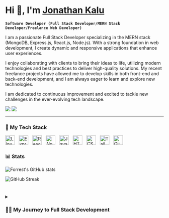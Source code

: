 # Hi 👋, I'm [Jonathan Kalu][website]

**`Software Developer (Full Stack Developer/MERN Stack Developer/Freelance Web Developer)`**

I am a passionate Full Stack Developer specializing in the MERN stack (MongoDB, Express.js, React.js, Node.js). With a strong foundation in web development, I create dynamic and responsive applications that enhance user experiences.

I enjoy collaborating with clients to bring their ideas to life, utilizing modern technologies and best practices to deliver high-quality solutions. My recent freelance projects have allowed me to develop skills in both front-end and back-end development, and I am always eager to learn and explore new technologies.

I am dedicated to continuous improvement and excited to tackle new challenges in the ever-evolving tech landscape.

[![](https://img.shields.io/badge/linkedin-%230077B5.svg?&style=for-the-badge&logo=linkedin&logoColor=white0e76a8)](https://www.linkedin.com/in/jonathan-kalu-907b70335)
[![](https://img.shields.io/badge/twitter-%230077B5.svg?&style=for-the-badge&logo=twitter&logoColor=white&color=00acee)](https://x.com/natedev2024) 


---

### 🧰 My Tech Stack
<img align="left" alt="Linux" width="30px" style="padding-right:10px;" src="https://cdn.jsdelivr.net/gh/devicons/devicon@latest/icons/mongodb/mongodb-original.svg" />
<img align="left" alt="Express" width="30px" style="padding-right:10px;" src="https://cdn.jsdelivr.net/gh/devicons/devicon@latest/icons/express/express-original.svg" />
<img align="left" alt="React Js" width="30px" style="padding-right:10px;" src="https://cdn.jsdelivr.net/gh/devicons/devicon@latest/icons/react/react-original.svg" />
<img align="left" alt="NodeJS" width="30px" style="padding-right:10px;" src="https://cdn.jsdelivr.net/gh/devicons/devicon/icons/nodejs/nodejs-original.svg" />
<img align="left" alt="JavaScript" width="30px" style="padding-right:10px;" src="https://cdn.jsdelivr.net/gh/devicons/devicon/icons/javascript/javascript-plain.svg" />
<img align="left" alt="HTML" width="30px" style="padding-right:10px;" src="https://cdn.jsdelivr.net/gh/devicons/devicon/icons/html5/html5-plain.svg" />
<img align="left" alt="CSS" width="30px" style="padding-right:10px;" src="https://cdn.jsdelivr.net/gh/devicons/devicon/icons/css3/css3-plain.svg" />
<img align="left" alt="Tailwind Css" width="30px" style="padding-right:10px;" src="https://cdn.jsdelivr.net/gh/devicons/devicon@latest/icons/tailwindcss/tailwindcss-original.svg" />
<img align="left" alt="Git" width="30px" style="padding-right:10px;" src="https://cdn.jsdelivr.net/gh/devicons/devicon/icons/git/git-original.svg" />
<br />

#



### 📊 Stats

![Forrest's GitHub stats](https://github-readme-stats.vercel.app/api?username=Jonathan-Kalu&show_icons=true&theme=gruvbox)

![GitHub Streak](https://streak-stats.demolab.com?user=Jonathan-Kalu&theme=gruvbox&border_radius=4.5)

#

<details>
 <summary><h3>👨‍💻 My Journey to Full Stack Development</h3></summary>
 From a background rich in tech ambition and entrepreneurial spirit, I embarked on my coding journey to create impactful digital solutions. After completing a bootcamp in web development, I quickly found my passion in the MERN stack, a choice that aligns with my goals of building versatile web applications that can scale for different platforms, whether it’s social media, streaming services, or e-commerce.

Starting Strong with MERN
Choosing the MERN stack has been a defining moment in my path. I’m committed to mastering MongoDB, Express.js, React.js, and Node.js to create powerful applications, focusing on responsive design, real-time interactions, and seamless backend integration. My choice of Tailwind CSS as a CSS framework ensures my interfaces are not just functional but also visually engaging, making every user experience smooth and modern.

Building, Learning, and Sharing
I'm dedicated to continuous learning, which I share on platforms like GitHub, X (formerly Twitter), and LinkedIn. Documenting my journey not only builds my portfolio but also helps others in the community learn from my experiences. I believe in the power of collaboration and have a strong interest in contributing to open-source projects.

The Developer and Beyond
Looking forward, I aim to expand my skills with tools like React Native, to bridge my web development knowledge into mobile applications, opening doors for me to create multi-platform solutions. In addition, I see the value in project management and intend to deepen my expertise in IT project management, merging my tech knowledge with strategic oversight.

Vision for the Future
My ultimate goal is to create applications that make a difference—whether it’s a platform that connects people globally, a tool that simplifies tech for non-developers, or a comprehensive resource for tech updates through. My journey is about blending code with creativity, delivering functionality with an aesthetic that draws people in, and building solutions that users rely on.

[website]: https://nate-portifolio.vercel.app/
[x.com]: https://x.com/natedev2024

